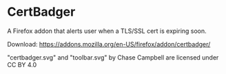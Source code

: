 # CertBadger

A Firefox addon that alerts user when a TLS/SSL cert is expiring soon.

Download: https://addons.mozilla.org/en-US/firefox/addon/certbadger/


"certbadger.svg" and "toolbar.svg" by Chase Campbell are licensed under CC BY 4.0
